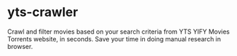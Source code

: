 # yts-crawler
Crawl and filter movies based on your search criteria from YTS YIFY Movies Torrents website, in seconds. Save your time in doing manual research in browser.
